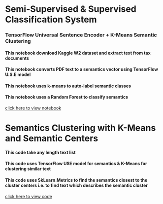 # Semi-Supervised & Supervised Classification System

### TensorFlow Universal Sentence Encoder + K-Means Semantic Clustering

#### This notebook download Kaggle W2 dataset and extract text from tax documents
#### This notebook converts PDF text to a semantics vector using TensorFlow U.S.E model
#### This notebook uses k-means to auto-label semantic classes
#### This notebook uses a Random Forest to classify semantics

[click here to view notebook](https://github.com/akorostelev83/tensorflow-semantics/blob/main/tensorflow-use-classification-notebook.ipynb)


# Semantics Clustering with K-Means and Semantic Centers

#### This code take any length text list
#### This code uses TensorFlow USE model for semantics & K-Means for clustering similar text
#### This code uses SkLearn.Metrics to find the semantics closest to the cluster centers i.e. to find text which describes the semantic cluster

[click here to view code](https://github.com/akorostelev83/tensorflow-semantics/blob/main/tensorflow-semantics-clustering-and-cluster-descriptions.py)
